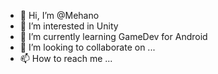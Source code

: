 - 👋 Hi, I’m @Mehano
- 👀 I’m interested in Unity 
- 🌱 I’m currently learning GameDev for Android
- 💞️ I’m looking to collaborate on ...
- 📫 How to reach me ...

<!---
Mehano/Mehano is a ✨ special ✨ repository because its `README.md` (this file) appears on your GitHub profile.
You can click the Preview link to take a look at your changes.
--->
